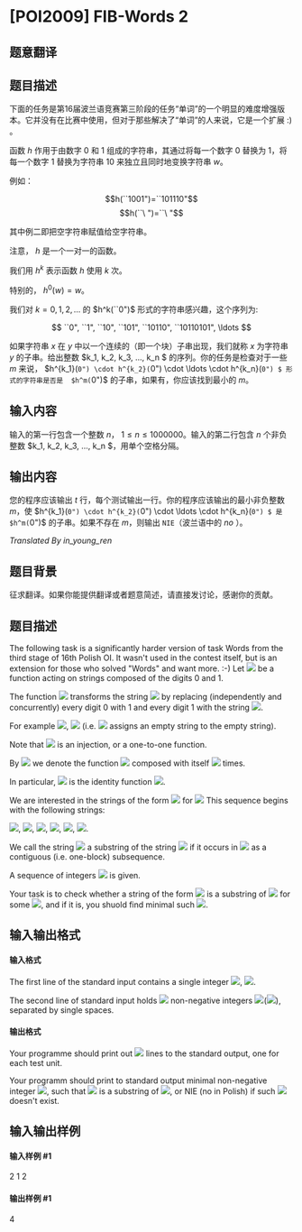 
# [POI2009] FIB-Words 2
## 题意翻译
## 题目描述
下面的任务是第16届波兰语竞赛第三阶段的任务“单词”的一个明显的难度增强版本。它并没有在比赛中使用，但对于那些解决了“单词”的人来说，它是一个扩展 :) 。

函数  $h$ 作用于由数字  $0$ 和  $1$ 组成的字符串，其通过将每一个数字  $0$ 替换为  $1$，将每一个数字  $1$ 替换为字符串  $10$ 来独立且同时地变换字符串  $w$。

例如：

 $$h(``1001")=``101110"$$
 $$h(``\ ")=``\ "$$

其中例二即把空字符串赋值给空字符串。

注意， $h$ 是一个一对一的函数。

我们用  $h^k$ 表示函数  $h$ 使用  $k$ 次。

特别的， $h^0(w)=w$。 

我们对  $k = 0, 1, 2, ...$ 的  $h^k(``0")$ 形式的字符串感兴趣，这个序列为:

 $$ ``0", ``1", ``10", ``101", ``10110", ``10110101", \ldots $$

如果字符串  $x$ 在  $y$ 中以一个连续的（即一个块）子串出现，我们就称  $x$ 为字符串  $y$ 的子串。给出整数  $k_1, k_2, k_3, ..., k_n $ 的序列。你的任务是检查对于一些  $m$ 来说， $h^{k_1}(``0") \cdot h^{k_2}(``0") \cdot \ldots \cdot h^{k_n}(``0") $ 形式的字符串是否是  $h^m(``0")$ 的子串，如果有，你应该找到最小的  $m$。 

## 输入内容
输入的第一行包含一个整数  $n$， $1 \leq n \leq 1000000$。输入的第二行包含  $n$ 个非负整数  $k_1, k_2, k_3, ..., k_n $，用单个空格分隔。

## 输出内容
您的程序应该输出  $t$ 行，每个测试输出一行。你的程序应该输出的最小非负整数  $m$，使  $h^{k_1}(``0") \cdot h^{k_2}(``0") \cdot \ldots \cdot h^{k_n}(``0") $ 是  $h^m(``0")$ 的子串。如果不存在  $m$，则输出 `NIE`（波兰语中的 _no_ ）。

_Translated By in\_young\_ren_ 
## 题目背景
征求翻译。如果你能提供翻译或者题意简述，请直接发讨论，感谢你的贡献。

## 题目描述
The following task is a significantly harder version of task Words from the third stage of 16th Polish OI. It wasn't used in the contest itself, but is an extension for those who solved "Words" and want more. :-)    Let ![](http://main.edu.pl/images/OI16/fib-en-tex.1.png) be a function acting on strings composed of the digits 0    and 1.

The function ![](http://main.edu.pl/images/OI16/fib-en-tex.2.png) transforms the string ![](http://main.edu.pl/images/OI16/fib-en-tex.3.png) by replacing (independently    and concurrently) every digit 0 with 1 and every digit    1 with the string ![](http://main.edu.pl/images/OI16/fib-en-tex.4.png).

For example ![](http://main.edu.pl/images/OI16/fib-en-tex.5.png), ![](http://main.edu.pl/images/OI16/fib-en-tex.6.png)    (i.e. ![](http://main.edu.pl/images/OI16/fib-en-tex.7.png) assigns an empty string to the empty string).

Note that ![](http://main.edu.pl/images/OI16/fib-en-tex.8.png) is an injection, or a one-to-one function.

By ![](http://main.edu.pl/images/OI16/fib-en-tex.9.png) we denote the function ![](http://main.edu.pl/images/OI16/fib-en-tex.10.png) composed with itself ![](http://main.edu.pl/images/OI16/fib-en-tex.11.png) times.

In particular, ![](http://main.edu.pl/images/OI16/fib-en-tex.12.png) is the identity function ![](http://main.edu.pl/images/OI16/fib-en-tex.13.png).

We are interested in the strings of the form ![](http://main.edu.pl/images/OI16/fib-en-tex.14.png)    for ![](http://main.edu.pl/images/OI16/fib-en-tex.15.png) This sequence begins with the following strings:

![](http://main.edu.pl/images/OI16/fib-en-tex.16.png), ![](http://main.edu.pl/images/OI16/fib-en-tex.17.png), ![](http://main.edu.pl/images/OI16/fib-en-tex.18.png), ![](http://main.edu.pl/images/OI16/fib-en-tex.19.png),    ![](http://main.edu.pl/images/OI16/fib-en-tex.20.png), ![](http://main.edu.pl/images/OI16/fib-en-tex.21.png).

We call the string ![](http://main.edu.pl/images/OI16/fib-en-tex.22.png) a substring of the string ![](http://main.edu.pl/images/OI16/fib-en-tex.23.png) if it occurs    in ![](http://main.edu.pl/images/OI16/fib-en-tex.24.png) as  a contiguous (i.e. one-block) subsequence.

A sequence of integers ![](http://main.edu.pl/images/OI16/fib-en-tex.25.png) is given.

Your task is to check whether a string of the form    ![](http://main.edu.pl/images/OI16/fib-en-tex.26.png)    is a substring of ![](http://main.edu.pl/images/OI16/fib-en-tex.27.png) for some ![](http://main.edu.pl/images/OI16/fib-en-tex.28.png), and if it is,    you shuold find minimal such ![](http://main.edu.pl/images/OI16/fib-en-tex.29.png).

## 输入输出格式
#### 输入格式

The first line of the standard input contains a single integer ![](http://main.edu.pl/images/OI16/fib-en-tex.30.png),      ![](http://main.edu.pl/images/OI16/fib-en-tex.31.png).

The second line of standard input holds ![](http://main.edu.pl/images/OI16/fib-en-tex.32.png) non-negative integers      ![](http://main.edu.pl/images/OI16/fib-en-tex.33.png)(![](http://main.edu.pl/images/OI16/fib-en-tex.34.png)), separated by single spaces.

#### 输出格式

Your programme should print out ![](http://main.edu.pl/images/OI16/fib-en-tex.35.png) lines to the standard output,     one for each test unit.

Your programm should print to standard output minimal non-negative integer ![](http://main.edu.pl/images/OI16/fib-en-tex.36.png),     such that ![](http://main.edu.pl/images/OI16/fib-en-tex.37.png) is a substring of      ![](http://main.edu.pl/images/OI16/fib-en-tex.38.png), or NIE (no in Polish) if such ![](http://main.edu.pl/images/OI16/fib-en-tex.39.png) doesn't exist.

## 输入输出样例
#### 输入样例 #1
2
1 2

#### 输出样例 #1
4

 